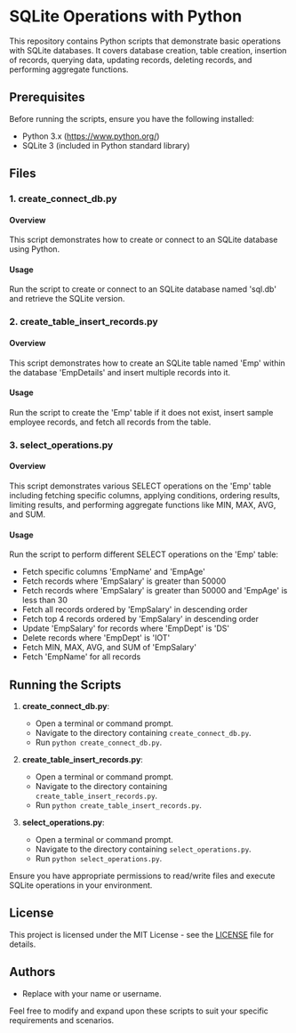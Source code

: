 # SQLite Operations with Python

This repository contains Python scripts that demonstrate basic operations with SQLite databases. It covers database creation, table creation, insertion of records, querying data, updating records, deleting records, and performing aggregate functions.

## Prerequisites

Before running the scripts, ensure you have the following installed:

- Python 3.x (https://www.python.org/)
- SQLite 3 (included in Python standard library)

## Files

### 1. create_connect_db.py

#### Overview
This script demonstrates how to create or connect to an SQLite database using Python.

#### Usage
Run the script to create or connect to an SQLite database named 'sql.db' and retrieve the SQLite version.

### 2. create_table_insert_records.py

#### Overview
This script demonstrates how to create an SQLite table named 'Emp' within the database 'EmpDetails' and insert multiple records into it.

#### Usage
Run the script to create the 'Emp' table if it does not exist, insert sample employee records, and fetch all records from the table.

### 3. select_operations.py

#### Overview
This script demonstrates various SELECT operations on the 'Emp' table including fetching specific columns, applying conditions, ordering results, limiting results, and performing aggregate functions like MIN, MAX, AVG, and SUM.

#### Usage
Run the script to perform different SELECT operations on the 'Emp' table:
- Fetch specific columns 'EmpName' and 'EmpAge'
- Fetch records where 'EmpSalary' is greater than 50000
- Fetch records where 'EmpSalary' is greater than 50000 and 'EmpAge' is less than 30
- Fetch all records ordered by 'EmpSalary' in descending order
- Fetch top 4 records ordered by 'EmpSalary' in descending order
- Update 'EmpSalary' for records where 'EmpDept' is 'DS'
- Delete records where 'EmpDept' is 'IOT'
- Fetch MIN, MAX, AVG, and SUM of 'EmpSalary'
- Fetch 'EmpName' for all records

## Running the Scripts

1. **create_connect_db.py**: 
   - Open a terminal or command prompt.
   - Navigate to the directory containing `create_connect_db.py`.
   - Run `python create_connect_db.py`.

2. **create_table_insert_records.py**: 
   - Open a terminal or command prompt.
   - Navigate to the directory containing `create_table_insert_records.py`.
   - Run `python create_table_insert_records.py`.

3. **select_operations.py**: 
   - Open a terminal or command prompt.
   - Navigate to the directory containing `select_operations.py`.
   - Run `python select_operations.py`.

Ensure you have appropriate permissions to read/write files and execute SQLite operations in your environment.

## License

This project is licensed under the MIT License - see the [LICENSE](LICENSE) file for details.

## Authors

- Replace with your name or username.

Feel free to modify and expand upon these scripts to suit your specific requirements and scenarios.

